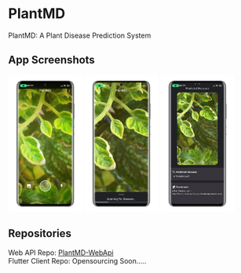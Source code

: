 # PlantMD
PlantMD: A Plant Disease Prediction System

## App Screenshots
<p>
    <img src="./images/screenshots/one.jpeg" alt="Scan Screen" style="width: 30%; height:auto;" target="_blank">
    <img src="./images/screenshots/two.jpeg" alt="Processing Screen" style="width: 30%; height:auto;" target="_blank">
    <img src="./images/screenshots/three.jpeg" alt="Results Screen" style="width: 30%; height:auto;" target="_blank">
</p>

## Repositories
Web API Repo: [PlantMD-WebApi](https://github.com/anuraglimbu/PlantMD-WebApi) <br>
Flutter Client Repo: Opensourcing Soon.....